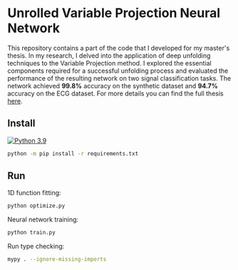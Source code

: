 # Unrolled Variable Projection Neural Network

This repository contains a part of the code that I developed for my master's thesis. In my research, I delved into the application of deep unfolding techniques to the Variable Projection method. I explored the essential components required for a successful unfolding process and evaluated the performance of the resulting network on two signal classification tasks. The network achieved **99.8%** accuracy on the synthetic dataset and **94.7%** accuracy on the ECG dataset. For more details you can find the full thesis [here](thesis.pdf).

## Install

[![Python 3.9](https://img.shields.io/badge/python-3.9-blue.svg)](https://www.python.org/downloads/release/python-390/)

```bash
python -m pip install -r requirements.txt
```

## Run

1D function fitting:
```bash
python optimize.py
```

Neural network training:
```bash
python train.py
```

Run type checking:
```bash
mypy . --ignore-missing-imports
```
